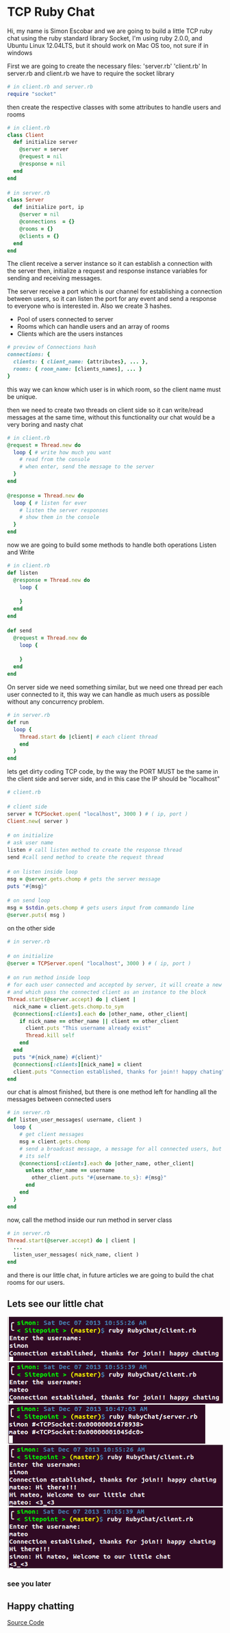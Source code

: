 # TCP Ruby Chat
Hi, my name is Simon Escobar and we are going to build a little TCP ruby chat
using the ruby standard library Socket, I'm using ruby 2.0.0, and Ubuntu
Linux 12.04LTS, but it should work on Mac OS too, not sure if in windows

First we are going to create the necessary files:
    'server.rb'
    'client.rb'
In server.rb and client.rb we have to require the socket library

```ruby
# in client.rb and server.rb
require "socket"
```
then create the respective classes with some attributes to handle users and
rooms

```ruby
# in client.rb
class Client
  def initialize server
    @server = server
    @request = nil
    @response = nil
  end
end

# in server.rb
class Server
  def initialize port, ip
    @server = nil
    @connections  = {}
    @rooms = {}
    @clients = {}
  end
end
```

The client receive a server instance so it can establish a connection with the server
then, initialize a request and response instance variables for sending and receiving
messages.

The server receive a port which is our channel for establishing a connection between
users, so it can listen the port for any event and send a response to everyone who
is interested in. Also we create 3 hashes.
* Pool of users connected to server
* Rooms which can handle users and an array of rooms
* Clients which are the users instances

```ruby
# preview of Connections hash
connections: {
  clients: { client_name: {attributes}, ... },
  rooms: { room_name: [clients_names], ... }
}
```
this way we can know which user is in which room, so the client name must be unique.

then we need to create two threads on client side so it can write/read messages at the same
time, without this functionality our chat would be a very boring and nasty chat

```ruby
# in client.rb
@request = Thread.new do
  loop { # write how much you want
    # read from the console
    # when enter, send the message to the server
  }
end

@response = Thread.new do
  loop { # listen for ever
    # listen the server responses
    # show them in the console
  }
end
```

now we are going to build some methods to handle both operations Listen and Write

```ruby
# in client.rb
def listen
  @response = Thread.new do
    loop {

    }
  end
end

def send
  @request = Thread.new do
    loop {

    }
  end
end
```

On server side we need something similar, but we need one thread per each user
connected to it, this way we can handle as much users as possible without any concurrency
problem.

```ruby
# in server.rb
def run
  loop {
    Thread.start do |client| # each client thread
    end
  }
end
```

lets get dirty coding TCP code, by the way the PORT MUST be the same
in the client side and server side, and in this case the IP should be "localhost"

```ruby
# client.rb

# client side
server = TCPSocket.open( "localhost", 3000 ) # ( ip, port )
Client.new( server )

# on initialize
# ask user name
listen # call listen method to create the response thread
send #call send method to create the request thread

# on listen inside loop
msg = @server.gets.chomp # gets the server message
puts "#{msg}"

# on send loop
msg = $stdin.gets.chomp # gets users input from commando line
@server.puts( msg )
```

on the other side

```ruby
# in server.rb

# on initialize
@server = TCPServer.open( "localhost", 3000 ) # ( ip, port )

# on run method inside loop
# for each user connected and accepted by server, it will create a new thread object
# and which pass the connected client as an instance to the block
Thread.start(@server.accept) do | client |
  nick_name = client.gets.chomp.to_sym
  @connections[:clients].each do |other_name, other_client|
    if nick_name == other_name || client == other_client
      client.puts "This username already exist"
      Thread.kill self
    end
  end
  puts "#{nick_name} #{client}"
  @connections[:clients][nick_name] = client
  client.puts "Connection established, thanks for join!! happy chating"
end
```

our chat is almost finished, but there is one method left for handling
all the messages between connected users

```ruby
# in server.rb
def listen_user_messages( username, client )
  loop {
    # get client messages
    msg = client.gets.chomp
    # send a broadcast message, a message for all connected users, but not to
    # its self
    @connections[:clients].each do |other_name, other_client|
      unless other_name == username
        other_client.puts "#{username.to_s}: #{msg}"
      end
    end
  }
end
```
now, call the method inside our run method in server class

```ruby
# in server.rb
Thread.start(@server.accept) do | client |
  ...
  listen_user_messages( nick_name, client )
end
```

and there is our little chat, in future articles we are going to build the chat rooms
for our users.

## Lets see our little chat
![Simon connection](simon_connection.png "Simon connection")
![Mateo connection](mateo_connection.png "Mateo connection")
![server side](server_side.png "server side")
![Messages1](messages1.png "Messages1")
![Messages2](messages2.png "Messages2")

### see you later
## Happy chatting
[Source Code](https://github.com/sescobb27/Sitepoint/tree/master/RubyChat)
